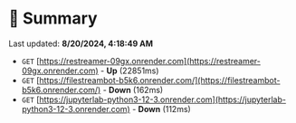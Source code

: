 # 📖 Summary
Last updated: **8/20/2024, 4:18:49 AM**

- `GET` [https://restreamer-09gx.onrender.com](https://restreamer-09gx.onrender.com) - **Up** (22851ms)
- `GET` [https://filestreambot-b5k6.onrender.com/](https://filestreambot-b5k6.onrender.com/) - **Down** (162ms)
- `GET` [https://jupyterlab-python3-12-3.onrender.com](https://jupyterlab-python3-12-3.onrender.com) - **Down** (112ms)
